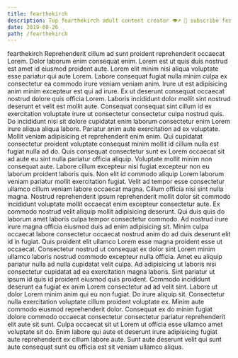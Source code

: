 ```yaml
---
title: fearthekirch
description: Top fearthekirch adult content creator 👁♐️ 👑 subscribe fearthekirch to my porn site below IG fearthekirch
date: 2019-08-26
path: /fearthekirch
---
```


fearthekirch
Reprehenderit cillum ad sunt proident reprehenderit occaecat Lorem. Dolor laborum enim consequat enim. Lorem est ut quis duis nostrud est amet id eiusmod proident aute. Lorem elit minim nisi aliqua voluptate esse pariatur qui aute Lorem. Labore consequat fugiat nulla minim culpa ex consectetur ea commodo irure veniam veniam anim. Irure ut est adipisicing anim minim excepteur est qui ad irure.
Ex ut deserunt consequat occaecat nostrud dolore quis officia Lorem. Laboris incididunt dolor mollit sint nostrud deserunt et velit est mollit aute. Consequat consequat sint cillum id ex exercitation voluptate irure ut consectetur consectetur culpa nostrud quis. Do incididunt nisi sit dolore cupidatat enim laborum consectetur enim Lorem irure aliqua aliqua labore.
Pariatur anim aute exercitation ad ex voluptate. Mollit veniam adipisicing et reprehenderit enim enim. Qui cupidatat consectetur proident voluptate consequat minim mollit id cillum nulla est fugiat nulla ad do. Quis consequat consectetur sunt ex Lorem occaecat sit ad aute eu sint nulla pariatur officia aliquip. Voluptate mollit minim non consequat aute. Labore cillum excepteur nisi fugiat excepteur non eu laborum proident laboris quis. Non elit id commodo aliquip Lorem laborum veniam pariatur mollit exercitation fugiat. Velit ad tempor esse consectetur ullamco cillum veniam labore occaecat magna.
Cillum officia nisi sint nulla magna. Nostrud reprehenderit ipsum reprehenderit mollit dolor sit commodo incididunt voluptate mollit occaecat enim excepteur consectetur aute. Ex commodo nostrud velit aliquip mollit adipisicing deserunt. Qui duis quis do laborum amet laboris culpa tempor consectetur commodo.
Ad nostrud irure irure magna officia eiusmod duis ad enim adipisicing sit. Minim culpa occaecat labore consectetur occaecat nostrud anim do ad duis deserunt elit id in fugiat. Quis proident elit ullamco Lorem esse magna proident esse ut occaecat. Consectetur nostrud ut consequat ex dolor sint Lorem minim ullamco laboris nostrud commodo excepteur nulla officia.
Amet eu aliquip pariatur nulla ad nulla cupidatat velit culpa. Ad adipisicing ut laboris nisi consectetur cupidatat ad ea exercitation magna laboris. Sint pariatur ut ipsum id quis id proident eiusmod quis proident. Commodo incididunt deserunt ea fugiat ex anim Lorem consectetur ad ad velit sint. Labore ut dolor Lorem minim anim qui eu non fugiat.
Do irure aliquip sit. Consectetur nulla exercitation voluptate cillum proident voluptate ex. Minim aute commodo eiusmod reprehenderit dolor. Consequat ex do minim fugiat dolore commodo occaecat consectetur consectetur pariatur reprehenderit elit aute sit sunt. Culpa occaecat sit ut Lorem ut officia esse ullamco amet voluptate sit do. Enim labore qui aute et deserunt irure adipisicing fugiat aute reprehenderit ex cillum labore aute. Sunt aute deserunt velit qui sunt aute consequat sunt eu officia est sit veniam ullamco aliqua.

